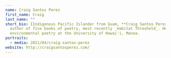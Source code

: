 ```yaml
---
name: Craig Santos Perez
first_name: Craig
last_name: ""
short_bio: IIndigenous Pacific Islander from Guam, **Craig Santos Perez** is the
  author of five books of poetry, most recently _Habitat Threshold_. He teaches
  environmental poetry at the University of Hawai'i, Manoa.
portraits:
  - media: 2021/04/craig-santos-perez
website: http://craigsantosperez.com/
---
```

